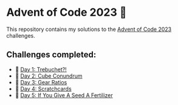 # Advent of Code 2023 🎄

This repository contains my solutions to the [Advent of Code 2023](https://adventofcode.com/2023) challenges.

## Challenges completed:
- 🎅 [Day 1: Trebuchet?!](https://adventofcode.com/2023/day/1)
- 🎅 [Day 2: Cube Conundrum](https://adventofcode.com/2023/day/2)
- 🎅 [Day 3: Gear Ratios](https://adventofcode.com/2023/day/3)
- 🎅 [Day 4: Scratchcards](https://adventofcode.com/2023/day/4)
- 🎅 [Day 5: If You Give A Seed A Fertilizer](https://adventofcode.com/2023/day/5)


